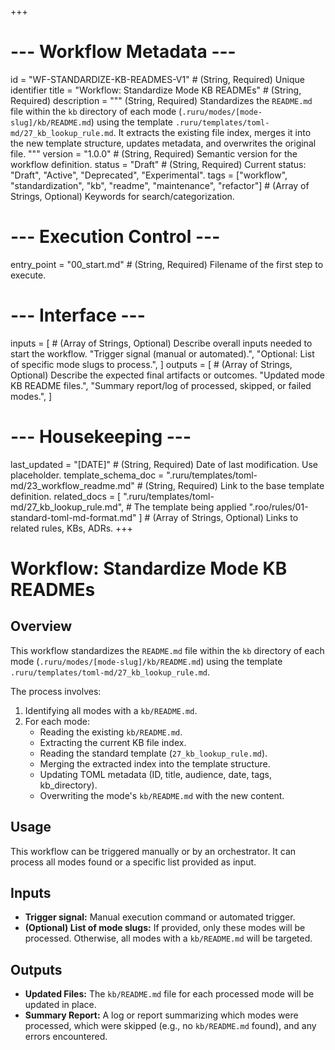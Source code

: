 +++
# --- Workflow Metadata ---
id = "WF-STANDARDIZE-KB-READMES-V1" # (String, Required) Unique identifier
title = "Workflow: Standardize Mode KB READMEs" # (String, Required)
description = """
(String, Required) Standardizes the `README.md` file within the `kb` directory
of each mode (`.ruru/modes/[mode-slug]/kb/README.md`) using the template
`.ruru/templates/toml-md/27_kb_lookup_rule.md`. It extracts the existing
file index, merges it into the new template structure, updates metadata,
and overwrites the original file.
"""
version = "1.0.0" # (String, Required) Semantic version for the workflow definition.
status = "Draft" # (String, Required) Current status: "Draft", "Active", "Deprecated", "Experimental".
tags = ["workflow", "standardization", "kb", "readme", "maintenance", "refactor"] # (Array of Strings, Optional) Keywords for search/categorization.

# --- Execution Control ---
entry_point = "00_start.md" # (String, Required) Filename of the first step to execute.

# --- Interface ---
inputs = [ # (Array of Strings, Optional) Describe overall inputs needed to start the workflow.
    "Trigger signal (manual or automated).",
    "Optional: List of specific mode slugs to process.",
]
outputs = [ # (Array of Strings, Optional) Describe the expected final artifacts or outcomes.
    "Updated mode KB README files.",
    "Summary report/log of processed, skipped, or failed modes.",
]

# --- Housekeeping ---
last_updated = "[DATE]" # (String, Required) Date of last modification. Use placeholder.
template_schema_doc = ".ruru/templates/toml-md/23_workflow_readme.md" # (String, Required) Link to the base template definition.
related_docs = [
    ".ruru/templates/toml-md/27_kb_lookup_rule.md", # The template being applied
    ".roo/rules/01-standard-toml-md-format.md"
] # (Array of Strings, Optional) Links to related rules, KBs, ADRs.
+++

# Workflow: Standardize Mode KB READMEs

## Overview

This workflow standardizes the `README.md` file within the `kb` directory of each mode (`.ruru/modes/[mode-slug]/kb/README.md`) using the template `.ruru/templates/toml-md/27_kb_lookup_rule.md`.

The process involves:
1.  Identifying all modes with a `kb/README.md`.
2.  For each mode:
    *   Reading the existing `kb/README.md`.
    *   Extracting the current KB file index.
    *   Reading the standard template (`27_kb_lookup_rule.md`).
    *   Merging the extracted index into the template structure.
    *   Updating TOML metadata (ID, title, audience, date, tags, kb_directory).
    *   Overwriting the mode's `kb/README.md` with the new content.

## Usage

This workflow can be triggered manually or by an orchestrator. It can process all modes found or a specific list provided as input.

## Inputs

*   **Trigger signal:** Manual execution command or automated trigger.
*   **(Optional) List of mode slugs:** If provided, only these modes will be processed. Otherwise, all modes with a `kb/README.md` will be targeted.

## Outputs

*   **Updated Files:** The `kb/README.md` file for each processed mode will be updated in place.
*   **Summary Report:** A log or report summarizing which modes were processed, which were skipped (e.g., no `kb/README.md` found), and any errors encountered.
